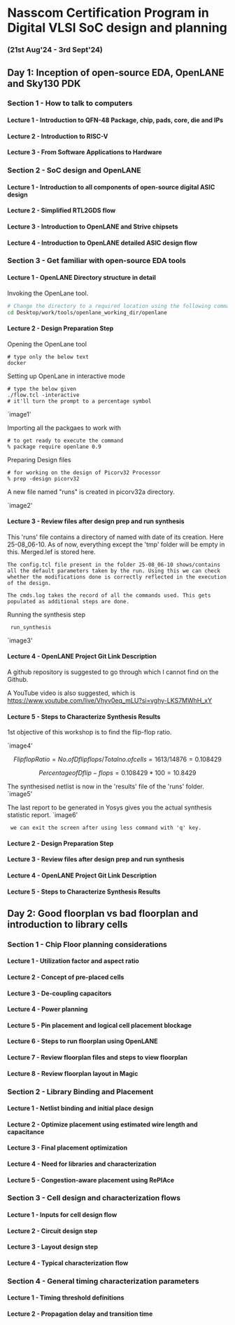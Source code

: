 # Nasscom Certification Program in Digital VLSI SoC design and planning 
### (21st Aug'24 - 3rd Sept'24)

## Day 1:  Inception of open-source EDA, OpenLANE and Sky130 PDK
### Section 1 - How to talk to computers
#### Lecture 1 - Introduction to QFN-48 Package, chip, pads, core, die and IPs
#### Lecture 2 - Introduction to RISC-V 
#### Lecture 3 - From Software Applications to Hardware

### Section 2 - SoC design and OpenLANE
#### Lecture 1 - Introduction to all components of open-source digital ASIC design
#### Lecture 2 - Simplified RTL2GDS flow
#### Lecture 3 - Introduction to OpenLANE and Strive chipsets
#### Lecture 4 - Introduction to OpenLANE detailed ASIC design flow

### Section 3 - Get familiar with open-source EDA tools
#### Lecture 1 - OpenLANE Directory structure in detail
Invoking the OpenLane tool.
```bash
# Change the directory to a required location using the following command in the terminal.
cd Desktop/work/tools/openlane_working_dir/openlane
```

#### Lecture 2 - Design Preparation Step
Opening the OpenLane tool
```
# type only the below text
docker
```
Setting up OpenLane in interactive mode
```
# type the below given
./flow.tcl -interactive
# it'll turn the prompt to a percentage symbol
```
`image1'

Importing all the packgaes to work with
```
# to get ready to execute the command
% package require openlane 0.9
```
Preparing Design files
```
# for working on the design of Picorv32 Processor
% prep -design picorv32
```
A new file named "runs" is created in picorv32a directory. 

`image2'
#### Lecture 3 - Review files after design prep and run synthesis
This 'runs' file contains a directory of named with date of its creation. Here 25-08_06-10. As of now, everything except the 'tmp' folder will be empty in this. Merged.lef is stored here.

`The config.tcl file present in the folder 25-08_06-10 shows/contains all the default parameters taken by the run. Using this we can check whether the modifications done is correctly reflected in the execution of the design.` 

`The cmds.log takes the record of all the commands used. This gets populated as additional steps are done.`

Running the synthesis step

``` run_synthesis```

`image3'
#### Lecture 4 - OpenLANE Project Git Link Description
A github repository is suggested to go through which I cannot find on the Github.

A YouTube video is also suggested, which is 
https://www.youtube.com/live/Vhyv0eq_mLU?si=vghy-LKS7MWhH_xY
#### Lecture 5 - Steps to Characterize Synthesis Results

1st objective of this workshop is to find the flip-flop ratio. 

`image4'

```math
Flip  flop  Ratio = {No. of D  flip  flops}/{Total  no.  of  cells} = {1613}/{14876} = 0.108429
```
```math
Percentage of D flip-flops = 0.108429 * 100 = 10.8429%
```
The synthesised netlist is now in the 'results' file of the 'runs' folder.
`image5'

The last report to be generated in Yosys gives you the actual synthesis statistic report.
`image6'

` we can exit the screen after using less command with 'q' key.`



#### Lecture 2 - Design Preparation Step
#### Lecture 3 - Review files after design prep and run synthesis
#### Lecture 4 - OpenLANE Project Git Link Description
#### Lecture 5 - Steps to Characterize Synthesis Results

## Day 2: Good floorplan vs bad floorplan and introduction to library cells
### Section 1 - Chip Floor planning considerations
#### Lecture 1 - Utilization factor and aspect ratio
#### Lecture 2 - Concept of pre-placed cells
#### Lecture 3 - De-coupling capacitors
#### Lecture 4 - Power planning
#### Lecture 5 - Pin placement and logical cell placement blockage
#### Lecture 6 - Steps to run floorplan using OpenLANE
#### Lecture 7 - Review floorplan files and steps to view floorplan
#### Lecture 8 - Review floorplan layout in Magic

### Section 2 - Library Binding and Placement
#### Lecture 1 - Netlist binding and initial place design
#### Lecture 2 - Optimize placement using estimated wire length and capacitance
#### Lecture 3 - Final placement optimization
#### Lecture 4 - Need for libraries and characterization
#### Lecture 5 - Congestion-aware placement using RePlAce

### Section 3 - Cell design and characterization flows
#### Lecture 1 - Inputs for cell design flow
#### Lecture 2 - Circuit design step
#### Lecture 3 - Layout design step
#### Lecture 4 - Typical characterization flow

### Section 4 - General timing characterization parameters
#### Lecture 1 - Timing threshold definitions
#### Lecture 2 - Propagation delay and transition time

